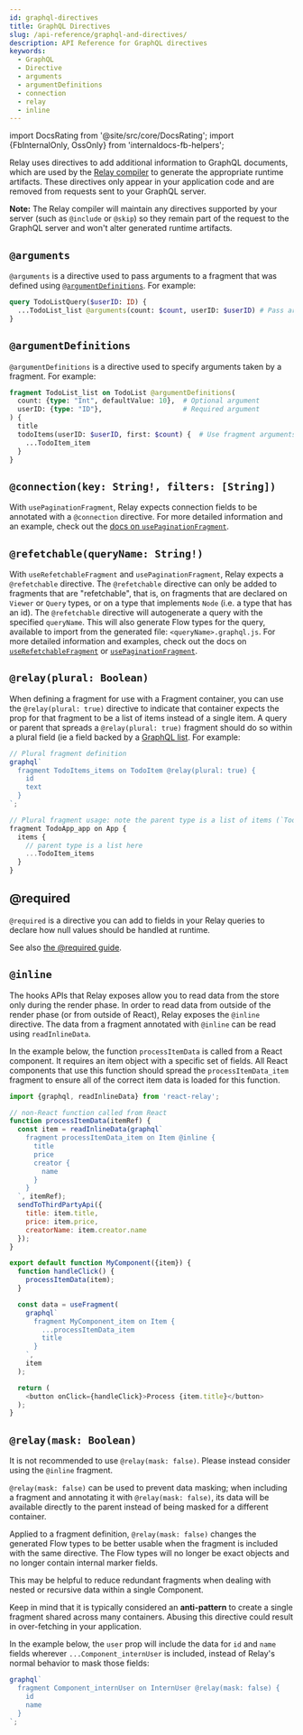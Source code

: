 ```yaml
---
id: graphql-directives
title: GraphQL Directives
slug: /api-reference/graphql-and-directives/
description: API Reference for GraphQL directives
keywords:
  - GraphQL
  - Directive
  - arguments
  - argumentDefinitions
  - connection
  - relay
  - inline
---
```


import DocsRating from '@site/src/core/DocsRating';
import {FbInternalOnly, OssOnly} from 'internaldocs-fb-helpers';

Relay uses directives to add additional information to GraphQL documents, which are used by the [Relay compiler](../../guides/compiler/) to generate the appropriate runtime artifacts. These directives only appear in your application code and are removed from requests sent to your GraphQL server.

**Note:** The Relay compiler will maintain any directives supported by your server (such as `@include` or `@skip`) so they remain part of the request to the GraphQL server and won't alter generated runtime artifacts.

## `@arguments`

`@arguments` is a directive used to pass arguments to a fragment that was defined using [`@argumentDefinitions`](#argumentdefinitions). For example:

```graphql
query TodoListQuery($userID: ID) {
  ...TodoList_list @arguments(count: $count, userID: $userID) # Pass arguments here
}
```

## `@argumentDefinitions`

`@argumentDefinitions` is a directive used to specify arguments taken by a fragment. For example:

```graphql
fragment TodoList_list on TodoList @argumentDefinitions(
  count: {type: "Int", defaultValue: 10},  # Optional argument
  userID: {type: "ID"},                    # Required argument
) {
  title
  todoItems(userID: $userID, first: $count) {  # Use fragment arguments here as variables
    ...TodoItem_item
  }
}
```

## `@connection(key: String!, filters: [String])`

With `usePaginationFragment`, Relay expects connection fields to be annotated with a `@connection` directive. For more detailed information and an example, check out the [docs on `usePaginationFragment`](../../guided-tour/list-data/rendering-connections).

## `@refetchable(queryName: String!)`

With `useRefetchableFragment` and `usePaginationFragment`, Relay expects a `@refetchable` directive. The `@refetchable` directive can only be added to fragments that are "refetchable", that is, on fragments that are declared on `Viewer` or `Query` types, or on a type that implements `Node` (i.e. a type that has an id). The `@refetchable` directive will autogenerate a query with the specified `queryName`. This will also generate Flow types for the query, available to import from the generated file: `<queryName>.graphql.js`. For more detailed information and examples, check out the docs on [`useRefetchableFragment`](../use-refetchable-fragment/) or [`usePaginationFragment`](../use-pagination-fragment/).

## `@relay(plural: Boolean)`

When defining a fragment for use with a Fragment container, you can use the `@relay(plural: true)` directive to indicate that container expects the prop for that fragment to be a list of items instead of a single item. A query or parent that spreads a `@relay(plural: true)` fragment should do so within a plural field (ie a field backed by a [GraphQL list](http://graphql.org/learn/schema/#lists-and-non-null). For example:

```javascript
// Plural fragment definition
graphql`
  fragment TodoItems_items on TodoItem @relay(plural: true) {
    id
    text
  }
`;

// Plural fragment usage: note the parent type is a list of items (`TodoItem[]`)
fragment TodoApp_app on App {
  items {
    // parent type is a list here
    ...TodoItem_items
  }
}
```

## @required

`@required` is a directive you can add to fields in your Relay queries to declare how null values should be handled at runtime.

See also [the @required guide](../../guides/required-directive/).

## `@inline`

The hooks APIs that Relay exposes allow you to read data from the store only during the render phase. In order to read data from outside of the render phase (or from outside of React), Relay exposes the `@inline` directive. The data from a fragment annotated with `@inline` can be read using `readInlineData`.

In the example below, the function `processItemData` is called from a React component. It requires an item object with a specific set of fields. All React components that use this function should spread the `processItemData_item` fragment to ensure all of the correct item data is loaded for this function.

```javascript
import {graphql, readInlineData} from 'react-relay';

// non-React function called from React
function processItemData(itemRef) {
  const item = readInlineData(graphql`
    fragment processItemData_item on Item @inline {
      title
      price
      creator {
        name
      }
    }
  `, itemRef);
  sendToThirdPartyApi({
    title: item.title,
    price: item.price,
    creatorName: item.creator.name
  });
}
```

```javascript
export default function MyComponent({item}) {
  function handleClick() {
    processItemData(item);
  }

  const data = useFragment(
    graphql`
      fragment MyComponent_item on Item {
        ...processItemData_item
        title
      }
    `,
    item
  );

  return (
    <button onClick={handleClick}>Process {item.title}</button>
  );
}
```

## `@relay(mask: Boolean)`

 It is not recommended to use `@relay(mask: false)`. Please instead consider using the `@inline` fragment.

`@relay(mask: false)` can be used to prevent data masking; when including a fragment and annotating it with `@relay(mask: false)`, its data will be available directly to the parent instead of being masked for a different container.

Applied to a fragment definition, `@relay(mask: false)` changes the generated Flow types to be better usable when the fragment is included with the same directive. The Flow types will no longer be exact objects and no longer contain internal marker fields.

This may be helpful to reduce redundant fragments when dealing with nested or recursive data within a single Component.

Keep in mind that it is typically considered an **anti-pattern** to create a single fragment shared across many containers. Abusing this directive could result in over-fetching in your application.

In the example below, the `user` prop will include the data for `id` and `name` fields wherever `...Component_internUser` is included, instead of Relay's normal behavior to mask those fields:

```javascript
graphql`
  fragment Component_internUser on InternUser @relay(mask: false) {
    id
    name
  }
`;
```

<DocsRating />
